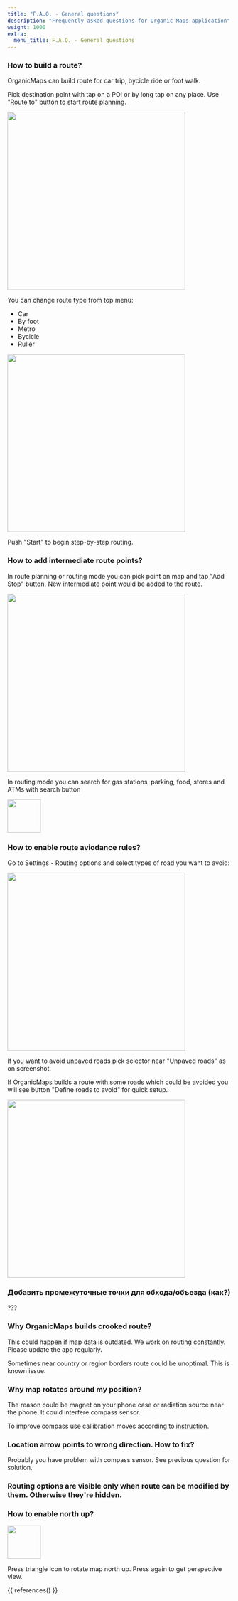```yaml
---
title: "F.A.Q. - General questions"
description: "Frequently asked questions for Organic Maps application"
weight: 1000
extra:
  menu_title: F.A.Q. - General questions
---
```


### How to build a route?

OrganicMaps can build route for car trip, bycicle ride or foot walk.

Pick destination point with tap on a POI or by long tap on any place. Use "Route to" button to start route planning.

<img src="/images/faq/faq-routing-button-route-to.jpg" width="400px"/>


You can change route type from top menu:
* Car
* By foot
* Metro
* Bycicle
* Ruller

<img src="/images/faq/faq-routing-type.jpg" width="400px"/>

Push "Start" to begin step-by-step routing.

### How to add intermediate route points?

In route planning or routing mode you can pick point on map and tap "Add Stop" button. New intermediate point would be added to the route.

<img src="/images/faq/faq-routing-add-stop.jpg" width="400px"/>

In routing mode you can search for gas stations, parking, food, stores and ATMs with search button

<img src="/images/faq/faq-routing-search.jpg" width="75px"/>

### How to enable route aviodance rules?

Go to Settings - Routing options and select types of road you want to avoid:

<img src="/images/faq/faq-routing-avoid.jpg" width="400px"/>

If you want to avoid unpaved roads pick selector near "Unpaved roads" as on screenshot.

If OrganicMaps builds a route with some roads which could be avoided you will see button "Define roads to avoid" for quick setup.

<img src="/images/faq/faq-routing-define-roads.jpg" width="400px"/>

### Добавить промежуточные точки для обхода/объезда (как?)

???

### Why OrganicMaps builds crooked route?

This could happen if map data is outdated. We work on routing constantly. Please update the app regularly.

Sometimes near country or region borders route could be unoptimal. This is known issue.

### Why map rotates around my position?

The reason could be magnet on your phone case or radiation source near the phone. It could interfere compass sensor.

To improve compass use callibration moves according to [instruction](https://www.youtube.com/watch?v=-Uq7AmSAjt8).

### Location arrow points to wrong direction. How to fix?

Probably you have problem with compass sensor. See previous question for solution.

### Routing options are visible only when route can be modified by them. Otherwise they're hidden.

### How to enable north up?

<img src="/images/faq/faq-map-location-icon-4.png" width="75px"/>

Press triangle icon to rotate map north up. Press again to get perspective view.


{{ references() }}

[github]: https://github.com/organicmaps/organicmaps
[license]: http://www.apache.org/licenses/LICENSE-2.0
[copyright]: https://github.com/organicmaps/organicmaps/blob/master/data/copyright.html
